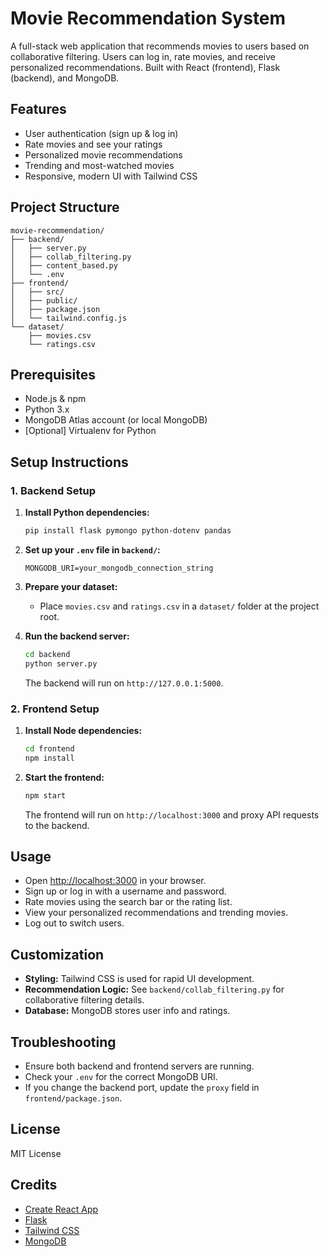 # Movie Recommendation System

A full-stack web application that recommends movies to users based on collaborative filtering. Users can log in, rate movies, and receive personalized recommendations. Built with React (frontend), Flask (backend), and MongoDB.

## Features

- User authentication (sign up & log in)
- Rate movies and see your ratings
- Personalized movie recommendations
- Trending and most-watched movies
- Responsive, modern UI with Tailwind CSS

## Project Structure

```
movie-recommendation/
├── backend/
│   ├── server.py
│   ├── collab_filtering.py
│   ├── content_based.py
│   └── .env
├── frontend/
│   ├── src/
│   ├── public/
│   ├── package.json
│   └── tailwind.config.js
└── dataset/
    ├── movies.csv
    └── ratings.csv
```

## Prerequisites

- Node.js & npm
- Python 3.x
- MongoDB Atlas account (or local MongoDB)
- [Optional] Virtualenv for Python

## Setup Instructions

### 1. **Backend Setup**

1. **Install Python dependencies:**
    ```bash
    pip install flask pymongo python-dotenv pandas
    ```

2. **Set up your `.env` file in `backend/`:**
    ```
    MONGODB_URI=your_mongodb_connection_string
    ```

3. **Prepare your dataset:**
    - Place `movies.csv` and `ratings.csv` in a `dataset/` folder at the project root.

4. **Run the backend server:**
    ```bash
    cd backend
    python server.py
    ```
    The backend will run on `http://127.0.0.1:5000`.

### 2. **Frontend Setup**

1. **Install Node dependencies:**
    ```bash
    cd frontend
    npm install
    ```

2. **Start the frontend:**
    ```bash
    npm start
    ```
    The frontend will run on `http://localhost:3000` and proxy API requests to the backend.

## Usage

- Open [http://localhost:3000](http://localhost:3000) in your browser.
- Sign up or log in with a username and password.
- Rate movies using the search bar or the rating list.
- View your personalized recommendations and trending movies.
- Log out to switch users.

## Customization

- **Styling:** Tailwind CSS is used for rapid UI development.
- **Recommendation Logic:** See `backend/collab_filtering.py` for collaborative filtering details.
- **Database:** MongoDB stores user info and ratings.

## Troubleshooting

- Ensure both backend and frontend servers are running.
- Check your `.env` for the correct MongoDB URI.
- If you change the backend port, update the `proxy` field in `frontend/package.json`.

## License

MIT License

## Credits

- [Create React App](https://github.com/facebook/create-react-app)
- [Flask](https://flask.palletsprojects.com/)
- [Tailwind CSS](https://tailwindcss.com/)
- [MongoDB](https://www.mongodb.com/)
